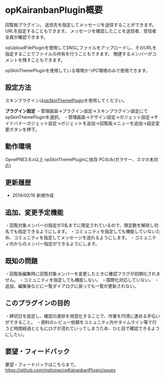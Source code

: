 opKairanbanPlugin概要
=====================
回覧板プラグイン。
送信先を指定してメッセージを送信することができます。
URLを設定することもできます。
メッセージを確認したことを送信者、受信者全員が確認できます。

opUploadFilePluginを使用してSNSにファイルをアップロードし、そのURLを指定することでファイルの共有を行うこともできます。
関連するメンバーがコメントを残すこともできます。

opSkinThemePluginを使用している環境かつPC環境のみで使用できます。


設定方法
----------------
スキンプラグインは<a href="https://github.com/tejimaya/opSkinThemePlugin" target="_blank">opSkinThemePlugin</a>を使用してください。

**プラグイン設定**
・管理画面→プラグイン設定→スキンプラグイン設定にてopSkinThemePluginを選択。
・管理画面→デザイン設定→ガジェット設定→サイドバナーガジェット設定→ガジェットを追加→回覧板メニューを追加→設定変更ボタンを押下。


動作環境
--------
OpnePNE3.8.x以上
opSkinThemePluginに依存
PCのみ(ガラケー、スマホ未対応)

更新履歴
--------
 * 2014/02/16 新規作成


追加、変更予定機能
----------
 ・回覧対象メンバーの指定が3名までに限定されているので、限定数を解除し何名でも指定できるようにします。
 ・コミュニティを指定しても機能していないため、コミュニティを指定してメッセージを送れるようにします。
 ・コミュニティ内からのメンバー指定ができるようにします。


既知の問題
----------
 ・回覧板編集時に回覧対象メンバーを変更したときに確認フラグが初期化されません。
 ・コミュニティを指定しても機能しない。
 ・国際化対応していない。
 ・追加、編集後などに一覧ダイアログに戻っても一覧が更新されない。


このプラグインの目的
----------
 ・締切日を設定し、確認の進捗を視覚化することで、作業を円滑に進める手伝いができること。
 ・資料のレビュー依頼をコミュニティ内やタイムライン等で行うと時間経過とともにログが流れていってしまうため、ひと目で確認できるようにしたい。


要望・フィードバック
----------
要望・フィードバックはこちらまで。
https://github.com/nishizoe/opKairanbanPlugin/issues
